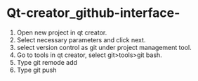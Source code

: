 # Qt-creator_github-interface-

1. Open new project in qt creator.
2. Select necessary parameters and click next.
3. select  version control as git under project management tool.
4. Go to tools in qt creator, select git>tools>git bash.
5. Type git remode add <name> <url>
6. Type git push <name>
